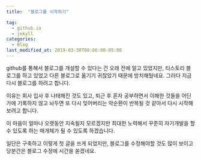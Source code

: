 ```yaml
---
title:  "블로그를 시작하기"

tag:
  - github.io
  - jekyll
categories:
  - Blog
last_modified_at: 2019-03-30T08:06:00-05:00
---
```

github를 통해서 블로그를 개설할 수 있다는 건 오래 전에 알고 있었지만, 티스토리 블로그를 하고 있었고 다른 블로그로 옮기기 귀찮았기 때문에 방치해뒀네요. 그러다 지금 다시 블로그를 하려고 합니다.

이유는 회사 입사 후 나태해진 것도 있고, 퇴근 후 혼자 공부하면서 이해한 것들을 어딘가에 기록하지 않고 놔두면 또 다시 잊어버리는 악순환이 반복될 것 같아서 다시 시작해보려고 합니다. 

이 마음이 얼마나 오랫동안 지속될지 모르겠지만 최대한 노력해서 꾸준히 자기개발을 할 수 있도록 하는 매개체가 될 수 있도록 하겠습니다.

일단은 구축하고 이렇게 첫 글을 쓰게 되었지만, 블로그를 수정해야할 것도 많이 보이고 당분간은 블로그 수정에 시간을 쏟겠네요.